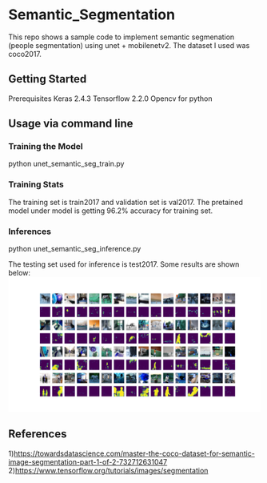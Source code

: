 # Semantic_Segmentation
This repo shows a sample code to implement semantic segmenation (people segmentation) using unet + mobilenetv2.
The dataset I used was coco2017. 

## Getting Started
Prerequisites
    Keras 2.4.3
    Tensorflow 2.2.0
    Opencv for python


## Usage via command line

### Training the Model 
python unet_semantic_seg_train.py

### Training Stats
The training set is train2017 and validation set is val2017. The pretained model under model is getting 96.2% accuracy for training set. 

### Inferences
python unet_semantic_seg_inference.py

The testing set used for inference is test2017. Some results are shown below:  
![](result.png)


## References
1)https://towardsdatascience.com/master-the-coco-dataset-for-semantic-image-segmentation-part-1-of-2-732712631047
2)https://www.tensorflow.org/tutorials/images/segmentation 
